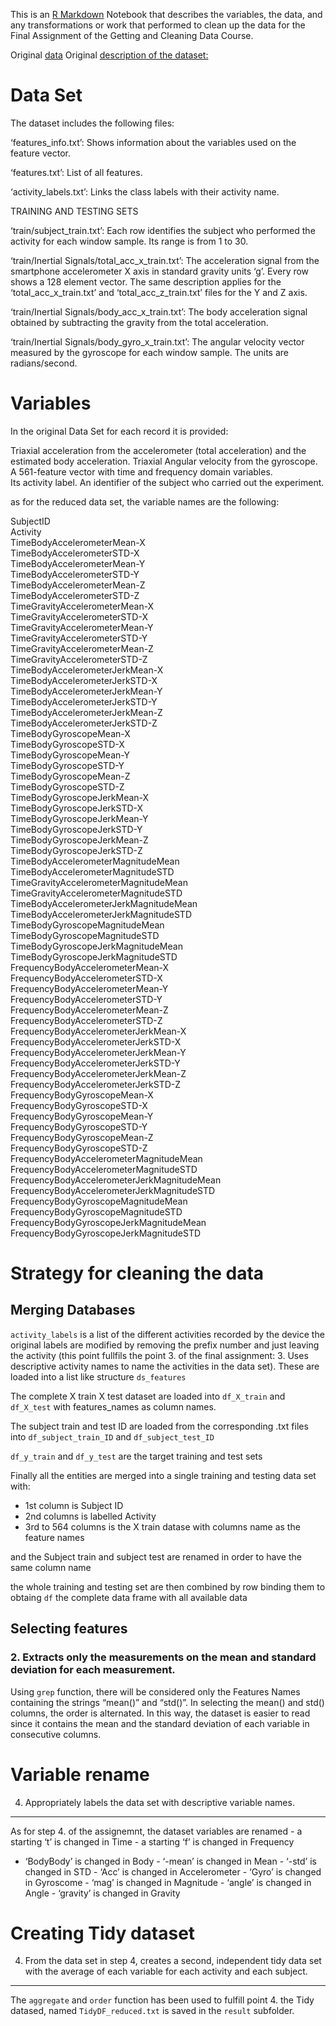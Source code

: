 This is an [R Markdown](http://rmarkdown.rstudio.com) Notebook that
describes the variables, the data, and any transformations or work that
performed to clean up the data for the Final Assignment of the Getting
and Cleaning Data Course.

Original
[data](https://d396qusza40orc.cloudfront.net/getdata%2Fprojectfiles%2FUCI%20HAR%20Dataset.zip)
Original [description of the
dataset:](http://archive.ics.uci.edu/ml/datasets/Human+Activity+Recognition+Using+Smartphones)

Data Set
========

The dataset includes the following files:

‘features\_info.txt’: Shows information about the variables used on the
feature vector.

‘features.txt’: List of all features.

‘activity\_labels.txt’: Links the class labels with their activity name.

TRAINING AND TESTING SETS

‘train/subject\_train.txt’: Each row identifies the subject who
performed the activity for each window sample. Its range is from 1 to
30.

‘train/Inertial Signals/total\_acc\_x\_train.txt’: The acceleration
signal from the smartphone accelerometer X axis in standard gravity
units ‘g’. Every row shows a 128 element vector. The same description
applies for the ‘total\_acc\_x\_train.txt’ and
‘total\_acc\_z\_train.txt’ files for the Y and Z axis.

‘train/Inertial Signals/body\_acc\_x\_train.txt’: The body acceleration
signal obtained by subtracting the gravity from the total acceleration.

‘train/Inertial Signals/body\_gyro\_x\_train.txt’: The angular velocity
vector measured by the gyroscope for each window sample. The units are
radians/second.

Variables
=========

In the original Data Set for each record it is provided:

Triaxial acceleration from the accelerometer (total acceleration) and
the estimated body acceleration. Triaxial Angular velocity from the
gyroscope. A 561-feature vector with time and frequency domain
variables.  
Its activity label. An identifier of the subject who carried out the
experiment.

as for the reduced data set, the variable names are the following:

SubjectID  
Activity  
TimeBodyAccelerometerMean-X  
TimeBodyAccelerometerSTD-X  
TimeBodyAccelerometerMean-Y  
TimeBodyAccelerometerSTD-Y  
TimeBodyAccelerometerMean-Z  
TimeBodyAccelerometerSTD-Z  
TimeGravityAccelerometerMean-X  
TimeGravityAccelerometerSTD-X  
TimeGravityAccelerometerMean-Y  
TimeGravityAccelerometerSTD-Y  
TimeGravityAccelerometerMean-Z  
TimeGravityAccelerometerSTD-Z  
TimeBodyAccelerometerJerkMean-X  
TimeBodyAccelerometerJerkSTD-X  
TimeBodyAccelerometerJerkMean-Y  
TimeBodyAccelerometerJerkSTD-Y  
TimeBodyAccelerometerJerkMean-Z  
TimeBodyAccelerometerJerkSTD-Z  
TimeBodyGyroscopeMean-X  
TimeBodyGyroscopeSTD-X  
TimeBodyGyroscopeMean-Y  
TimeBodyGyroscopeSTD-Y  
TimeBodyGyroscopeMean-Z  
TimeBodyGyroscopeSTD-Z  
TimeBodyGyroscopeJerkMean-X  
TimeBodyGyroscopeJerkSTD-X  
TimeBodyGyroscopeJerkMean-Y  
TimeBodyGyroscopeJerkSTD-Y  
TimeBodyGyroscopeJerkMean-Z  
TimeBodyGyroscopeJerkSTD-Z  
TimeBodyAccelerometerMagnitudeMean  
TimeBodyAccelerometerMagnitudeSTD  
TimeGravityAccelerometerMagnitudeMean  
TimeGravityAccelerometerMagnitudeSTD  
TimeBodyAccelerometerJerkMagnitudeMean  
TimeBodyAccelerometerJerkMagnitudeSTD  
TimeBodyGyroscopeMagnitudeMean  
TimeBodyGyroscopeMagnitudeSTD  
TimeBodyGyroscopeJerkMagnitudeMean  
TimeBodyGyroscopeJerkMagnitudeSTD  
FrequencyBodyAccelerometerMean-X  
FrequencyBodyAccelerometerSTD-X  
FrequencyBodyAccelerometerMean-Y  
FrequencyBodyAccelerometerSTD-Y  
FrequencyBodyAccelerometerMean-Z  
FrequencyBodyAccelerometerSTD-Z  
FrequencyBodyAccelerometerJerkMean-X  
FrequencyBodyAccelerometerJerkSTD-X  
FrequencyBodyAccelerometerJerkMean-Y  
FrequencyBodyAccelerometerJerkSTD-Y  
FrequencyBodyAccelerometerJerkMean-Z  
FrequencyBodyAccelerometerJerkSTD-Z  
FrequencyBodyGyroscopeMean-X  
FrequencyBodyGyroscopeSTD-X  
FrequencyBodyGyroscopeMean-Y  
FrequencyBodyGyroscopeSTD-Y  
FrequencyBodyGyroscopeMean-Z  
FrequencyBodyGyroscopeSTD-Z  
FrequencyBodyAccelerometerMagnitudeMean  
FrequencyBodyAccelerometerMagnitudeSTD  
FrequencyBodyAccelerometerJerkMagnitudeMean
FrequencyBodyAccelerometerJerkMagnitudeSTD
FrequencyBodyGyroscopeMagnitudeMean  
FrequencyBodyGyroscopeMagnitudeSTD  
FrequencyBodyGyroscopeJerkMagnitudeMean  
FrequencyBodyGyroscopeJerkMagnitudeSTD

Strategy for cleaning the data
==============================

Merging Databases
-----------------

`activity_labels` is a list of the different activities recorded by the
device the original labels are modified by removing the prefix number
and just leaving the activity (this point fullfils the point 3. of the
final assignment: 3. Uses descriptive activity names to name the
activities in the data set). These are loaded into a list like structure
`ds_features`

The complete X train X test dataset are loaded into `df_X_train` and
`df_X_test` with features\_names as column names.

The subject train and test ID are loaded from the corresponding .txt
files into `df_subject_train_ID` and `df_subject_test_ID`

`df_y_train` and `df_y_test` are the target training and test sets

Finally all the entities are merged into a single training and testing
data set with:

-   1st column is Subject ID
-   2nd columns is labelled Activity
-   3rd to 564 columns is the X train datase with columns name as the
    feature names

and the Subject train and subject test are renamed in order to have the
same column name

the whole training and testing set are then combined by row binding them
to obtaing `df` the complete data frame with all available data

Selecting features
------------------

### 2. Extracts only the measurements on the mean and standard deviation for each measurement.

Using `grep` function, there will be considered only the Features Names
containing the strings “mean()” and “std()”. In selecting the mean() and
std() columns, the order is alternated. In this way, the dataset is
easier to read since it contains the mean and the standard deviation of
each variable in consecutive columns.

Variable rename
===============

4. Appropriately labels the data set with descriptive variable names.
---------------------------------------------------------------------

As for step 4. of the assignemnt, the dataset variables are renamed - a
starting ‘t’ is changed in Time - a starting ‘f’ is changed in Frequency
- ‘BodyBody’ is changed in Body - ‘-mean’ is changed in Mean - ‘-std’ is
changed in STD - ‘Acc’ is changed in Accelerometer - ‘Gyro’ is changed
in Gyroscome - ‘mag’ is changed in Magnitude - ‘angle’ is changed in
Angle - ‘gravity’ is changed in Gravity

Creating Tidy dataset
=====================

4. From the data set in step 4, creates a second, independent tidy data set with the average of each variable for each activity and each subject.
-------------------------------------------------------------------------------------------------------------------------------------------------

The `aggregate` and `order` function has been used to fulfill point 4.
the Tidy datased, named `TidyDF_reduced.txt` is saved in the `result`
subfolder.
